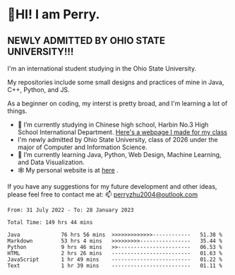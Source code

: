 # 🌄HI! I am Perry. <br> #
## NEWLY ADMITTED BY OHIO STATE UNIVERSITY!!! ##  
I'm an international student studying in the Ohio State University. <br>

My repositories include some small designs and practices of mine in Java, C++, Python, and JS. <br>

As a beginner on coding, my interst is pretty broad, and I'm learning a lot of things. <br>
- 🔭 I’m currently studying in Chinese high school, Harbin No.3 High School International Department. [Here's a webpage I made for my class](https://perry2004.github.io/weirdos/)
- I'm newly admitted by Ohio State University, class of 2026 under the major of Computer and Information Science. 
- 🌱 I’m currently learning Java, Python, Web Design, Machine Learning, and Data Visualization. 
- 🕸️ My personal website is at <a href="https://zhu-yp.cn">here</a> .  

If you have any suggestions for my future development and other ideas, please feel free to contact me at: 📫 [perryzhu2004@outlook.com](mailto:perryzhu2004@outlook.com)

<!--START_SECTION:waka-->

```text
From: 31 July 2022 - To: 28 January 2023

Total Time: 149 hrs 44 mins

Java             76 hrs 56 mins  >>>>>>>>>>>>>------------   51.38 %
Markdown         53 hrs 4 mins   >>>>>>>>>----------------   35.44 %
Python           9 hrs 46 mins   >>-----------------------   06.53 %
HTML             2 hrs 26 mins   -------------------------   01.63 %
JavaScript       1 hr 49 mins    -------------------------   01.22 %
Text             1 hr 39 mins    -------------------------   01.11 %
```

<!--END_SECTION:waka-->